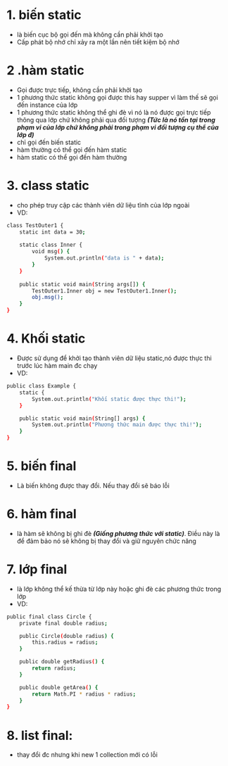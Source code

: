 # 1. biến static
- là biến cục bộ gọi đến mà không cần phải khởi tạo
- Cấp phát bộ nhớ chỉ xảy ra một lần nên tiết kiệm bộ nhớ

# 2 .hàm static
- Gọi được trực tiếp, không cần phải khởi tạo
- 1 phương thức static không gọi được this hay supper vì làm thế sẽ gọi đến instance của lớp
- 1 phương thức static không thể ghi đè vì nó là nó được gọi trực tiếp thông qua lớp chứ không phải qua đối tượng ***(Tức là nó tồn tại trong phạm vi của lớp chứ không phải trong phạm vi đối tượng cụ thể của lớp đ)***
- chỉ gọi đến biến static
- hàm thường có thể gọi đến hàm static
- hàm static có thể gọi đến hàm thường

# 3. class static
- cho phép truy cập các thành viên dữ liệu tĩnh của lớp ngoài
- VD:
```sh
class TestOuter1 {
    static int data = 30;
 
    static class Inner {
        void msg() {
            System.out.println("data is " + data);
        }
    }
 
    public static void main(String args[]) {
        TestOuter1.Inner obj = new TestOuter1.Inner();
        obj.msg();
    }
}
```

# 4. Khối static
- Được sử dụng để khởi tạo thành viên dữ liệu static,nó được thực thi trước lúc hàm main đc chạy
- VD:
```sh
public class Example {
    static {
        System.out.println("Khối static được thực thi!");
    }

    public static void main(String[] args) {
        System.out.println("Phương thức main được thực thi!");
    }
}
```

# 5. biến final
- Là biến không được thay đổi. Nếu thay đổi sẽ báo lỗi

# 6. hàm final
- là hàm sẽ không bị ghi đè ***(Giống phương thức với static)***. Điều này là để đảm bảo nó sẽ không bị thay đổi và giữ nguyên chức năng

# 7. lớp final
- là lớp không thể kế thừa từ lớp này hoặc ghi đè các phương thức trong lớp
- VD:
```sh
public final class Circle {
    private final double radius;

    public Circle(double radius) {
        this.radius = radius;
    }

    public double getRadius() {
        return radius;
    }

    public double getArea() {
        return Math.PI * radius * radius;
    }
}
```

# 8. list final: 
- thay đổi đc nhưng khi new 1 collection mới có lỗi
